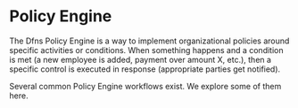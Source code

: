 # Policy Engine

The Dfns Policy Engine is a way to implement organizational policies around specific activities or conditions. When something happens and a condition is met (a new employee is added, payment over amount X, etc.), then a specific control is executed in response (appropriate parties get notified).

Several common Policy Engine workflows exist. We explore some of them here.
